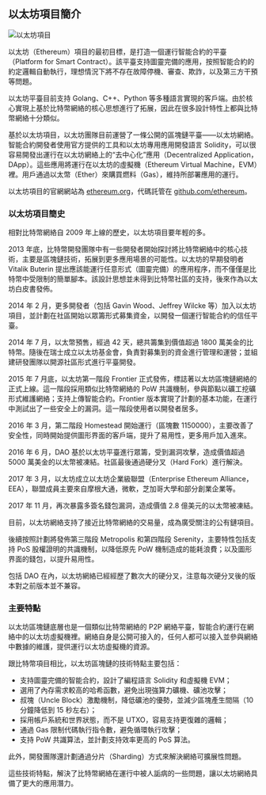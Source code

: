 ## 以太坊項目簡介

![以太坊項目](_images/ethereum_logo.png)

以太坊（Ethereum）項目的最初目標，是打造一個運行智能合約的平臺（Platform for Smart Contract）。該平臺支持圖靈完備的應用，按照智能合約的約定邏輯自動執行，理想情況下將不存在故障停機、審查、欺詐，以及第三方干預等問題。

以太坊平臺目前支持 Golang、C++、Python 等多種語言實現的客戶端。由於核心實現上基於比特幣網絡的核心思想進行了拓展，因此在很多設計特性上都與比特幣網絡十分類似。

基於以太坊項目，以太坊團隊目前運營了一條公開的區塊鏈平臺——以太坊網絡。智能合約開發者使用官方提供的工具和以太坊專用應用開發語言 Solidity，可以很容易開發出運行在以太坊網絡上的“去中心化”應用（Decentralized Application，DApp）。這些應用將運行在以太坊的虛擬機（Ethereum Virtual Machine，EVM）裡。用戶通過以太幣（Ether）來購買燃料（Gas），維持所部署應用的運行。

以太坊項目的官網網站為 [ethereum.org](https://ethereum.org)，代碼託管在 [github.com/ethereum](github.com/ethereum)。


### 以太坊項目簡史

相對比特幣網絡自 2009 年上線的歷史，以太坊項目要年輕的多。

2013 年底，比特幣開發團隊中有一些開發者開始探討將比特幣網絡中的核心技術，主要是區塊鏈技術，拓展到更多應用場景的可能性。以太坊的早期發明者 Vitalik Buterin 提出應該能運行任意形式（圖靈完備）的應用程序，而不僅僅是比特幣中受限制的簡單腳本。該設計思想並未得到比特幣社區的支持，後來作為以太坊白皮書發佈。

2014 年 2 月，更多開發者（包括 Gavin Wood、Jeffrey Wilcke 等）加入以太坊項目，並計劃在社區開始以眾籌形式募集資金，以開發一個運行智能合約的信任平臺。

2014 年 7 月，以太幣預售，經過 42 天，總共籌集到價值超過 1800 萬美金的比特幣。隨後在瑞士成立以太坊基金會，負責對募集到的資金進行管理和運營；並組建研發團隊以開源社區形式進行平臺開發。

2015 年 7 月底，以太坊第一階段 Frontier 正式發佈，標誌著以太坊區塊鏈網絡的正式上線。這一階段採用類似比特幣網絡的 PoW 共識機制，參與節點以礦工挖礦形式維護網絡；支持上傳智能合約。Frontier 版本實現了計劃的基本功能，在運行中測試出了一些安全上的漏洞。這一階段使用者以開發者居多。

2016 年 3 月，第二階段 Homestead 開始運行（區塊數 1150000），主要改善了安全性，同時開始提供圖形界面的客戶端，提升了易用性，更多用戶加入進來。

2016 年 6 月，DAO 基於以太坊平臺進行眾籌，受到漏洞攻擊，造成價值超過 5000 萬美金的以太幣被凍結。社區最後通過硬分叉（Hard Fork）進行解決。

2017 年 3 月，以太坊成立以太坊企業級聯盟（Enterprise Ethereum Alliance，EEA），聯盟成員主要來自摩根大通，微軟，芝加哥大學和部分創業企業等。

2017 年 11 月，再次暴露多簽名錢包漏洞，造成價值 2.8 億美元的以太幣被凍結。

目前，以太坊網絡支持了接近比特幣網絡的交易量，成為廣受關注的公有鏈項目。

後續按照計劃將發佈第三階段 Metropolis 和第四階段 Serenity，主要特性包括支持 PoS 股權證明的共識機制，以降低原先 PoW 機制造成的能耗浪費；以及圖形界面的錢包，以提升易用性。

包括 DAO 在內，以太坊網絡已經經歷了數次大的硬分叉，注意每次硬分叉後的版本對之前版本並不兼容。

### 主要特點

以太坊區塊鏈底層也是一個類似比特幣網絡的 P2P 網絡平臺，智能合約運行在網絡中的以太坊虛擬機裡。網絡自身是公開可接入的，任何人都可以接入並參與網絡中數據的維護，提供運行以太坊虛擬機的資源。

跟比特幣項目相比，以太坊區塊鏈的技術特點主要包括：

* 支持圖靈完備的智能合約，設計了編程語言 Solidity 和虛擬機 EVM；
* 選用了內存需求較高的哈希函數，避免出現強算力礦機、礦池攻擊；
* 叔塊（Uncle Block）激勵機制，降低礦池的優勢，並減少區塊產生間隔（10 分鐘降低到 15 秒左右）；
* 採用帳戶系統和世界狀態，而不是 UTXO，容易支持更復雜的邏輯；
* 通過 Gas 限制代碼執行指令數，避免循環執行攻擊；
* 支持 PoW 共識算法，並計劃支持效率更高的 PoS 算法。

此外，開發團隊還計劃通過分片（Sharding）方式來解決網絡可擴展性問題。

這些技術特點，解決了比特幣網絡在運行中被人詬病的一些問題，讓以太坊網絡具備了更大的應用潛力。

